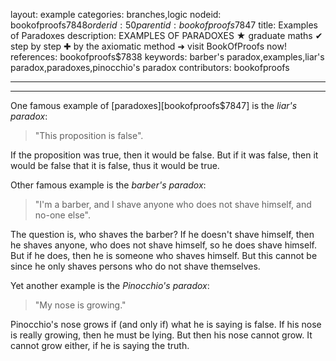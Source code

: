 layout: example
categories: branches,logic
nodeid: bookofproofs$7848
orderid: 50
parentid: bookofproofs$7847
title: Examples of Paradoxes
description: EXAMPLES OF PARADOXES &#9733; graduate maths &#10004; step by step &#10010; by the axiomatic method &#10140; visit BookOfProofs now!
references: bookofproofs$7838
keywords: barber's paradox,examples,liar's paradox,paradoxes,pinocchio's paradox
contributors: bookofproofs

---


---

One famous example of [paradoxes][bookofproofs$7847] is the *liar's paradox*:

> "This proposition is false".

If the proposition was true, then it would be false. But if it was false, then it would be false that it is false, thus it would be true.

Other famous example is the *barber's paradox*:

> "I'm a barber, and I shave anyone who does not shave himself, and no-one else".

The question is, who shaves the barber? If he doesn't shave himself, then he shaves anyone, who does not shave himself, so he does shave himself. But if he does, then he is someone who shaves himself. But this cannot be since he only shaves persons who do not shave themselves.

Yet another example is the *Pinocchio's paradox*:

> "My nose is growing."

Pinocchio's nose grows if (and only if) what he is saying is false. If his nose is really growing, then he must be lying. But then his nose cannot grow. It cannot grow either, if he is saying the truth.
